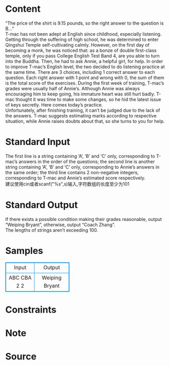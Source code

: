 
# Content

“The price of the shirt is 9.15 pounds, so the right answer to the question is B…”  
T-mac has not been adept at English since childhood, especially listening. Getting through the suffering of high school, he was determined to enter Qingshui Temple self-cultivating calmly. However, on the first day of becoming a monk, he was noticed that: as a bonze of double first-class temple, only if you pass College English Test Band 4, are you able to turn into the Buddha. Then, he had to ask Annie, a helpful girl, for help. In order to improve T-mac’s English level, the two decided to do listening practice at the same time. There are 3 choices, including 1 correct answer to each question. Each right answer with 1 point and wrong with 0, the sum of them is the total score of the exercises. During the first week of training, T-mac’s grades were usually half of Annie’s. Although Annie was always encouraging him to keep going, his immature heart was still hurt badly. T-mac thought it was time to make some changes, so he hid the latest issue of keys secretly. Here comes today’s practice.  
Unfortunately, after finishing training, it can’t be judged due to the lack of the answers. T-mac suggests estimating marks according to respective situation, while Annie raises doubts about that, so she turns to you for help.

# Standard Input

The first line is a string containing ‘A’, ‘B’ and ‘C’ only, corresponding to T-mac’s answers in the order of the questions; the second line is another string containing ‘A’, ‘B’ and ‘C’ only, corresponding to Annie’s answers in the same order; the third line contains 2 non-negative integers, corresponding to T-mac and Annie’s estimated score respectively.  
建议使用cin或者scanf("%s",s)输入,字符数组的长度至少为101

# Standard Output

If there exists a possible condition making their grades reasonable, output “Weiping Bryant”, otherwise, output “Coach Zhang”.  
The lengths of strings aren’t exceeding 100.

# Samples

<style>
        table,table tr th, table tr td { border:1px solid #0094ff; }
        table { width: 200px; min-height: 25px; line-height: 25px; text-align: center; border-collapse: collapse;}   
    </style>
<table>
	<tr>
		<td>Input</td>
		<td>Output</td>
	</tr>
<tr><td>ABC
CBA
2 2
</td><td>Weiping Bryant
</td></tr></table>


# Constraints



# Note



# Source


